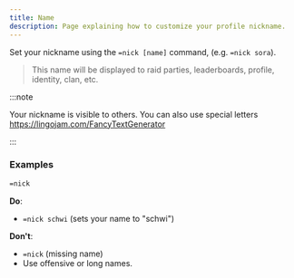 ```yaml
---
title: Name
description: Page explaining how to customize your profile nickname.
---
```


Set your nickname using the `=nick [name]` command, (e.g. `=nick sora`).

> This name will be displayed to raid parties, leaderboards, profile, identity, clan, etc.

:::note

Your nickname is visible to others. You can also use special letters https://lingojam.com/FancyTextGenerator

:::

### Examples

```sh
=nick
```

**Do**:

- `=nick schwi` (sets your name to "schwi")

**Don't**:

- `=nick` (missing name)
- Use offensive or long names.
